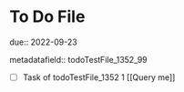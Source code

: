 # To Do File

due:: 2022-09-23

metadatafield:: todoTestFile_1352_99

- [ ] Task of todoTestFile_1352 1 [[Query me]]
